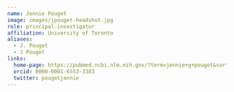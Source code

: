 ```yaml
---
name: Jennie Pouget
image: images/jpouget-headshot.jpg
role: principal-investigator
affiliation: University of Toronto
aliases:
  - J. Pouget
  - J Pouget
links:
  home-page: https://pubmed.ncbi.nlm.nih.gov/?term=jennie+g+pouget&sort=date&sort_order=desc
  orcid: 0000-0001-6553-3383
  twitter: pougetjennie
---
```


